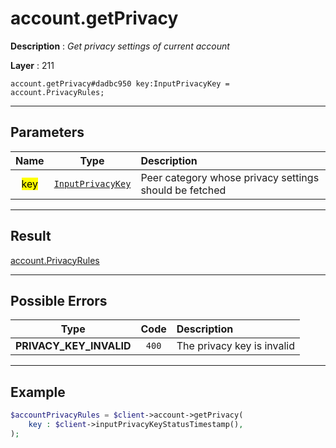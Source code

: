 # account.getPrivacy

**Description** : *Get privacy settings of current account*

**Layer** : 211

```tl
account.getPrivacy#dadbc950 key:InputPrivacyKey = account.PrivacyRules;
```

---

## Parameters

| Name | Type | Description |
| :---: | :---: | :--- |
| <mark>key</mark> | [`InputPrivacyKey`](type/InputPrivacyKey) | Peer category whose privacy settings should be fetched |

---

## Result

[account.PrivacyRules](type/account.PrivacyRules)

---

## Possible Errors

| Type | Code | Description |
| :---: | :---: | :--- |
| **PRIVACY_KEY_INVALID** | `400` | The privacy key is invalid |

---

## Example

```php
$accountPrivacyRules = $client->account->getPrivacy(
	key : $client->inputPrivacyKeyStatusTimestamp(),
);
```